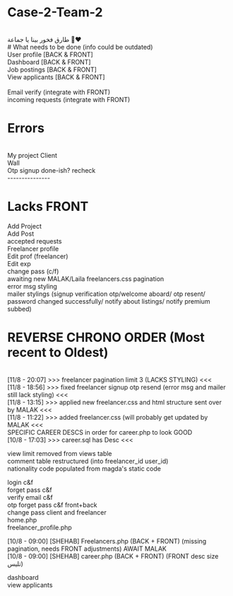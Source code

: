 # Case-2-Team-2
<br/>
طارق فخور بينا يا جماعة 🤩❤️
<br/>
# What needs to be done (info could be outdated) <br/>
User profile [BACK & FRONT]<br/>
Dashboard [BACK & FRONT]<br/>
Job postings [BACK & FRONT]<br/>
View applicants [BACK & FRONT]<br/>
<br/>
Email verify (integrate with FRONT)<br/>
incoming requests (integrate with FRONT)<br/>

# Errors 
<br/>
My project Client<br/>
Wall<br/>
Otp signup done-ish? recheck <br/>
---------------

# Lacks FRONT <br/>
Add Project<br/>
Add Post<br/>
accepted requests<br/>
Freelancer profile<br/>
Edit prof (freelancer)<br/>
Edit exp <br/>
change pass (c/f) <br/>
awaiting new MALAK/Laila freelancers.css pagination <br/>
error msg styling <br/>
mailer stylings (signup verification otp/welcome aboard/ otp resent/ password changed successfully/ notify about listings/ notify premium subbed)<br/>


# REVERSE CHRONO ORDER (Most recent to Oldest)
<br/>
[11/8 - 20:07] >>> freelancer pagination limit 3 (LACKS STYLING) <<< <br/>
[11/8 - 18:56] >>> fixed freelancer signup otp resend (error msg and mailer still lack styling) <<< <br/>
[11/8 - 13:15] >>> applied new freelancer.css and html structure sent over by MALAK <<< <br/>
[11/8 - 11:22] >>> added freelancer.css (will probably get updated by MALAK <<< <br/>
SPECIFIC CAREER DESCS in order for career.php to look GOOD <br/>
[10/8 - 17:03] >>> career.sql has Desc <<< <br/>

view limit removed from views table<br/>
comment table restructured (into freelancer_id 	user_id)<br/>
nationality code populated from magda's static code <br/>

login c&f<br/>
forget pass c&f<br/>
verify email c&f<br/>
otp forget pass c&f front+back<br/>
change pass client and freelancer<br/>
home.php<br/>
freelancer_profile.php<br/>

[10/8 - 09:00] [SHEHAB] Freelancers.php (BACK + FRONT) (missing pagination, needs FRONT adjustments) AWAIT MALAK<br/>
[10/8 - 09:00] [SHEHAB] career.php (BACK + FRONT) (FRONT desc size تليس)<br/>

dashboard<br/>
view applicants<br/>
